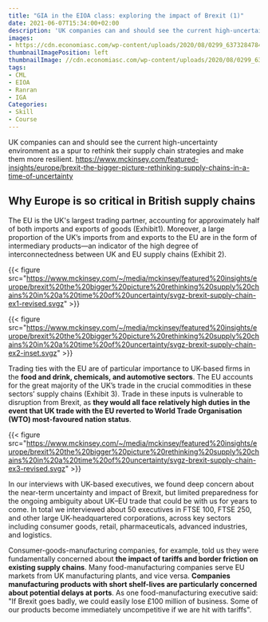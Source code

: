 ```yaml
---
title: "GIA in the EIOA class: exploring the impact of Brexit (1)"
date: 2021-06-07T15:34:00+02:00
description: 'UK companies can and should see the current high-uncertainty environment as a spur to rethink their supply chain strategies and make them more resilient.'
images:
- https://cdn.economiasc.com/wp-content/uploads/2020/08/0299_637328478455867629.jpg
thumbnailImagePosition: left
thumbnailImage: //cdn.economiasc.com/wp-content/uploads/2020/08/0299_637328478455867629.jpg
tags:
- CML
- EIOA
- Ranran
- IGA
Categories:
- Skill
- Course
---
```


UK companies can and should see the current high-uncertainty environment as a spur to rethink their supply chain strategies and make them more resilient.
https://www.mckinsey.com/featured-insights/europe/brexit-the-bigger-picture-rethinking-supply-chains-in-a-time-of-uncertainty

## Why Europe is so critical in British supply chains

The EU is the UK's largest trading partner, accounting for approximately half of both imports and exports of goods (Exhibit1). Moreover, a large proportion of the UK’s imports from and exports to the EU are in the form of intermediary products—an indicator of the high degree of interconnectedness between UK and EU supply chains (Exhibit 2).

{{< figure src="https://www.mckinsey.com/~/media/mckinsey/featured%20insights/europe/brexit%20the%20bigger%20picture%20rethinking%20supply%20chains%20in%20a%20time%20of%20uncertainty/svgz-brexit-supply-chain-ex1-revised.svgz" >}}

{{< figure src="https://www.mckinsey.com/~/media/mckinsey/featured%20insights/europe/brexit%20the%20bigger%20picture%20rethinking%20supply%20chains%20in%20a%20time%20of%20uncertainty/svgz-brexit-supply-chain-ex2-inset.svgz" >}}

Trading ties with the EU are of particular importance to UK-based firms in the **food and drink, chemicals, and automotive sectors**. The EU accounts for the great majority of the UK’s trade in the crucial commodities in these sectors’ supply chains (Exhibit 3). Trade in these inputs is vulnerable to disruption from Brexit, as **they would all face relatively high duties in the event that UK trade with the EU reverted to World Trade Organisation (WTO) most-favoured nation status**.

{{< figure src="https://www.mckinsey.com/~/media/mckinsey/featured%20insights/europe/brexit%20the%20bigger%20picture%20rethinking%20supply%20chains%20in%20a%20time%20of%20uncertainty/svgz-brexit-supply-chain-ex3-revised.svgz" >}}

In our interviews with UK-based executives, we found deep concern about the near-term uncertainty and impact of Brexit, but limited preparedness for the ongoing ambiguity about UK–EU trade that could be with us for years to come. In total we interviewed about 50 executives in FTSE 100, FTSE 250, and other large UK-headquartered corporations, across key sectors including consumer goods, retail, pharmaceuticals, advanced industries, and logistics.

Consumer-goods-manufacturing companies, for example, told us they were fundamentally concerned about **the impact of tariffs and border friction on existing supply chains**. Many food-manufacturing companies serve EU markets from UK manufacturing plants, and vice versa. **Companies manufacturing products with short shelf-lives are particularly concerned about potential delays at ports**. As one food-manufacturing executive said: "If Brexit goes badly, we could easily lose £100 million of business. Some of our products become immediately uncompetitive if we are hit with tariffs".
